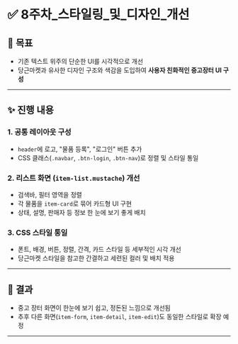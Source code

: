# ✅ 8주차_스타일링_및_디자인_개선

## 📌 목표

- 기존 텍스트 위주의 단순한 UI를 시각적으로 개선
- 당근마켓과 유사한 디자인 구조와 색감을 도입하여 **사용자 친화적인 중고장터 UI 구성**

---

## ✨ 진행 내용

### 1. 공통 레이아웃 구성

- `header`에 로고, "물품 등록", "로그인" 버튼 추가
- CSS 클래스(`.navbar`, `.btn-login`, `.btn-nav`)로 정렬 및 스타일 통일

### 2. 리스트 화면 (`item-list.mustache`) 개선

- 검색바, 필터 영역을 정렬
- 각 물품을 `item-card`로 묶어 카드형 UI 구현
- 상태, 설명, 판매자 등 정보 한 눈에 보기 좋게 배치

### 3. CSS 스타일 통일

- 폰트, 배경, 버튼, 정렬, 간격, 카드 스타일 등 세부적인 시각 개선
- 당근마켓 스타일을 참고한 간결하고 세련된 컬러 및 배치 적용

---

## 🧩 결과

- 중고 장터 화면이 한눈에 보기 쉽고, 정돈된 느낌으로 개선됨
- 추후 다른 화면(`item-form`, `item-detail`, `item-edit`)도 동일한 스타일로 확장 예정

---